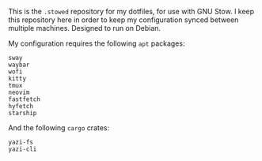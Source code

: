 This is the `.stowed` repository for my dotfiles, for use with GNU Stow. I keep this repository here in order to keep my configuration synced between multiple machines. Designed to run on Debian.

My configuration requires the following `apt` packages:
```
sway
waybar
wofi
kitty
tmux
neovim
fastfetch
hyfetch
starship
```
And the following `cargo` crates:
```
yazi-fs
yazi-cli
```
